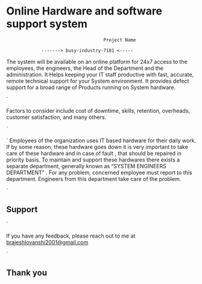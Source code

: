# Online Hardware and software support system


                                        Project Name 
				             
			     -------> busy-industry-7181 <-----
        
        

The system will be available on an online platform for 24x7 access to the employees, the engineers, the Head of the Department and the administration. It Helps keeping your IT staff productive with fast, accurate, remote technical support for your System environment. It provides defect support for a broad range of Products running on System hardware.

`

Factors to consider include cost of downtime, skills, retention, overheads, customer satisfaction, and many others.

`

`
Employees of the organization uses IT based hardware for their daily work. If by some reason, these hardware goes down it is very
important to take care of these hardware and in case of fault , that should be repaired in priority basis. To maintain and support these
hardwares there exists a separate department, generally known as “SYSTEM ENGINEERS DEPARTMENT” . For any problem, concerned
employee must report to this department. Engineers from this department take care of the problem.

`


## Support
`

If you have any feedback, please reach out to me at brajeshlovanshi2001@gmail.com

`

## Thank you

